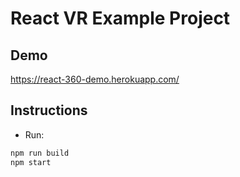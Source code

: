 # React VR Example Project

## Demo

https://react-360-demo.herokuapp.com/

## Instructions

- Run:
```sh
npm run build
npm start
```
